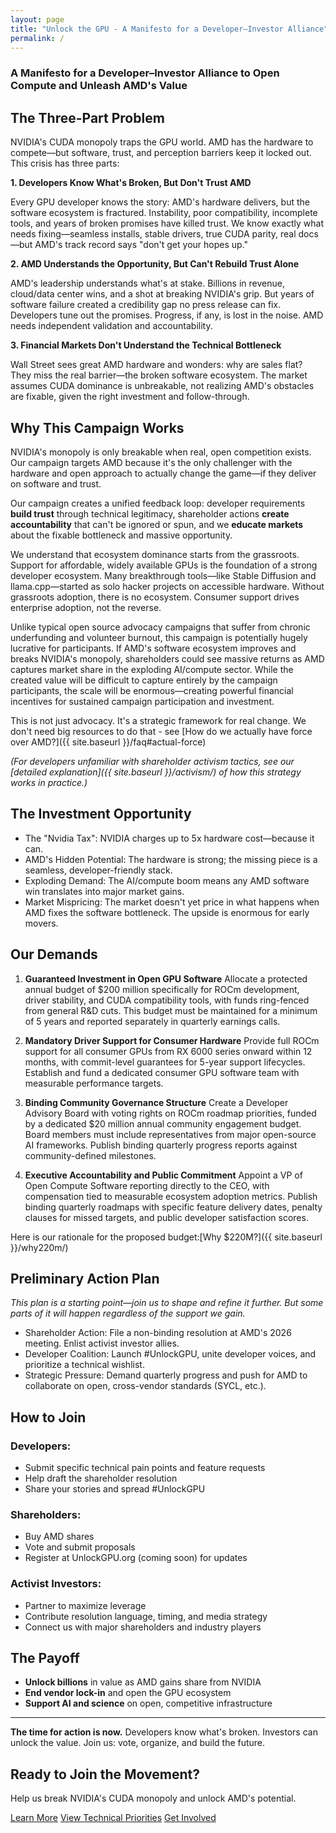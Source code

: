 ```yaml
---
layout: page
title: "Unlock the GPU - A Manifesto for a Developer–Investor Alliance"
permalink: /
---
```


### A Manifesto for a Developer–Investor Alliance to Open Compute and Unleash AMD's Value

## The Three-Part Problem

NVIDIA's CUDA monopoly traps the GPU world. AMD has the hardware to compete—but software, trust, and perception barriers keep it locked out. This crisis has three parts:

**1. Developers Know What's Broken, But Don't Trust AMD**

Every GPU developer knows the story: AMD's hardware delivers, but the software ecosystem is fractured. Instability, poor compatibility, incomplete tools, and years of broken promises have killed trust. We know exactly what needs fixing—seamless installs, stable drivers, true CUDA parity, real docs—but AMD's track record says "don't get your hopes up."

**2. AMD Understands the Opportunity, But Can't Rebuild Trust Alone**

AMD's leadership understands what's at stake. Billions in revenue, cloud/data center wins, and a shot at breaking NVIDIA's grip. But years of software failure created a credibility gap no press release can fix. Developers tune out the promises. Progress, if any, is lost in the noise. AMD needs independent validation and accountability.

**3. Financial Markets Don't Understand the Technical Bottleneck**

Wall Street sees great AMD hardware and wonders: why are sales flat? They miss the real barrier—the broken software ecosystem. The market assumes CUDA dominance is unbreakable, not realizing AMD's obstacles are fixable, given the right investment and follow-through.

## Why This Campaign Works

NVIDIA's monopoly is only breakable when real, open competition exists. Our campaign targets AMD because it's the only challenger with the hardware and open approach to actually change the game—if they deliver on software and trust.

Our campaign creates a unified feedback loop: developer requirements **build trust** through technical legitimacy, shareholder actions **create accountability** that can't be ignored or spun, and we **educate markets** about the fixable bottleneck and massive opportunity.

We understand that ecosystem dominance starts from the grassroots. Support for affordable, widely available GPUs is the foundation of a strong developer ecosystem. Many breakthrough tools—like Stable Diffusion and llama.cpp—started as solo hacker projects on accessible hardware. Without grassroots adoption, there is no ecosystem. Consumer support drives enterprise adoption, not the reverse.

Unlike typical open source advocacy campaigns that suffer from chronic underfunding and volunteer burnout, this campaign is potentially hugely lucrative for participants. If AMD's software ecosystem improves and breaks NVIDIA's monopoly, shareholders could see massive returns as AMD captures market share in the exploding AI/compute sector. While the created value will be difficult to capture entirely by the campaign participants, the scale will be enormous—creating powerful financial incentives for sustained campaign participation and investment.

This is not just advocacy. It's a strategic framework for real change. We don't need big resources to do that - see [How do we actually have force over AMD?]({{ site.baseurl }}/faq#actual-force)

*(For developers unfamiliar with shareholder activism tactics, see our [detailed explanation]({{ site.baseurl }}/activism/) of how this strategy works in practice.)*

## The Investment Opportunity

- The "Nvidia Tax": NVIDIA charges up to 5x hardware cost—because it can.
- AMD's Hidden Potential: The hardware is strong; the missing piece is a seamless, developer-friendly stack.
- Exploding Demand: The AI/compute boom means any AMD software win translates into major market gains.
- Market Mispricing: The market doesn't yet price in what happens when AMD fixes the software bottleneck. The upside is enormous for early movers. 

## Our Demands

1. **Guaranteed Investment in Open GPU Software**
Allocate a protected annual budget of $200 million specifically for ROCm development, driver stability, and CUDA compatibility tools, with funds ring-fenced from general R&D cuts. This budget must be maintained for a minimum of 5 years and reported separately in quarterly earnings calls.

2. **Mandatory Driver Support for Consumer Hardware**
Provide full ROCm support for all consumer GPUs from RX 6000 series onward within 12 months, with commit-level guarantees for 5-year support lifecycles. Establish and fund a dedicated consumer GPU software team with measurable performance targets.

3. **Binding Community Governance Structure**
Create a Developer Advisory Board with voting rights on ROCm roadmap priorities, funded by a dedicated $20 million annual community engagement budget. Board members must include representatives from major open-source AI frameworks. Publish binding quarterly progress reports against community-defined milestones.

4. **Executive Accountability and Public Commitment**
Appoint a VP of Open Compute Software reporting directly to the CEO, with compensation tied to measurable ecosystem adoption metrics. Publish binding quarterly roadmaps with specific feature delivery dates, penalty clauses for missed targets, and public developer satisfaction scores.

Here is our rationale for the proposed budget:[Why $220M?]({{ site.baseurl }}/why220m/)

## Preliminary Action Plan

*This plan is a starting point—join us to shape and refine it further. But some parts of it will happen regardless of the support we gain.*
- Shareholder Action: File a non-binding resolution at AMD's 2026 meeting. Enlist activist investor allies.
- Developer Coalition: Launch #UnlockGPU, unite developer voices, and prioritize a technical wishlist.
- Strategic Pressure: Demand quarterly progress and push for AMD to collaborate on open, cross-vendor standards (SYCL, etc.).

## How to Join

### Developers:
- Submit specific technical pain points and feature requests
- Help draft the shareholder resolution
- Share your stories and spread #UnlockGPU

### Shareholders:
- Buy AMD shares
- Vote and submit proposals
- Register at UnlockGPU.org (coming soon) for updates

### Activist Investors:
- Partner to maximize leverage
- Contribute resolution language, timing, and media strategy
- Connect us with major shareholders and industry players


## The Payoff
- **Unlock billions** in value as AMD gains share from NVIDIA
- **End vendor lock-in** and open the GPU ecosystem
- **Support AI and science** on open, competitive infrastructure

---
**The time for action is now.** Developers know what's broken. Investors can unlock the value. Join us: vote, organize, and build the future.

<div class="call-to-action">
  <h2>Ready to Join the Movement?</h2>
  <p>Help us break NVIDIA's CUDA monopoly and unlock AMD's potential.</p>
  <a href="{{ site.baseurl }}/faq/" class="btn">Learn More</a>
  <a href="{{ site.baseurl }}/priorities/" class="btn">View Technical Priorities</a>
  <a href="{{ site.baseurl }}/activism/" class="btn">Get Involved</a>
</div>

